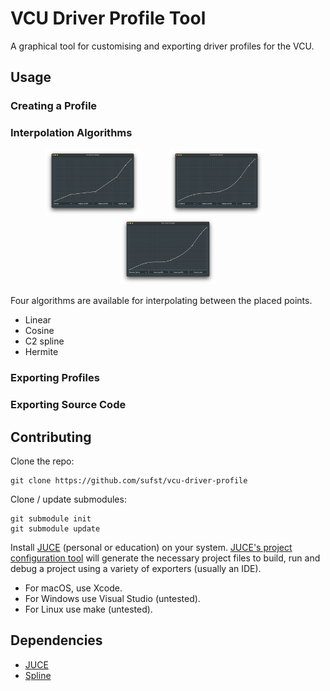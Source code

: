# VCU Driver Profile Tool
A graphical tool for customising and exporting driver profiles for the VCU.

## Usage

### Creating a Profile

### Interpolation Algorithms

<p align="center">
  <img src="./docs/Linear.png" width="30%" class="center">
  &nbsp;&nbsp;&nbsp;&nbsp;&nbsp;&nbsp;&nbsp;&nbsp;&nbsp;&nbsp;
  <img src="./docs/C2 Spline.png" width="30%" class="center">
  &nbsp;&nbsp;&nbsp;&nbsp;&nbsp;&nbsp;&nbsp;&nbsp;&nbsp;&nbsp;
  <img src="./docs/Hermite Spline.png" width="30%" class="center">
</p>

Four algorithms are available for interpolating between the placed points.
- Linear
- Cosine
- C2 spline
- Hermite

### Exporting Profiles

### Exporting Source Code


## Contributing
Clone the repo:
```
git clone https://github.com/sufst/vcu-driver-profile
```
Clone / update submodules:
```
git submodule init
git submodule update
```
Install [JUCE](https://juce.com/get-juce) (personal or education) on your system. [JUCE's project configuration tool](https://juce.com/discover/projucer) will generate the necessary project files to build, run and debug a project using a variety of exporters (usually an IDE).
- For macOS, use Xcode.
- For Windows use Visual Studio (untested).
- For Linux use make (untested).

## Dependencies
- [JUCE](https://github.com/juce-framework/JUCE)
- [Spline](https://github.com/ttk592/spline)
